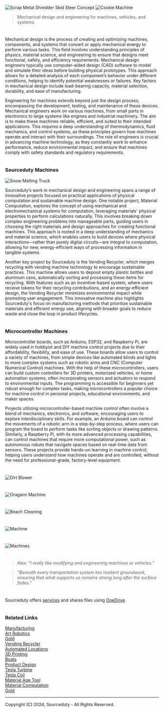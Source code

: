 ![Scrap Metal Shredder Skid Steer Concept](https://github.com/user-attachments/assets/6d622f06-7b50-4546-921b-c4ad41037e13)
![Cookie Machine](https://github.com/user-attachments/assets/4071b509-9be2-47af-aa19-a4befbddc843)

> Mechanical design and engineering for machines, vehicles, and systems.

#

Mechanical design is the process of creating and optimizing machines, components, and systems that convert or apply mechanical energy to perform various tasks. This field involves understanding principles of physics, material science, and engineering to ensure that designs meet functional, safety, and efficiency requirements. Mechanical design engineers typically use computer-aided design (CAD) software to model and simulate their ideas before building physical prototypes. This approach allows for a detailed analysis of each component’s behavior under different conditions, helping to identify potential weaknesses or failures. Key factors in mechanical design include load-bearing capacity, material selection, durability, and ease of manufacturing.

Engineering for machines extends beyond just the design process, encompassing the development, testing, and maintenance of these devices. Mechanical engineers work on various machines, from small parts in electronics to large systems like engines and industrial machinery. The aim is to make these machines reliable, efficient, and suited to their intended applications. This requires a deep understanding of thermodynamics, fluid mechanics, and control systems, as these principles govern how machines operate and interact with their surroundings. The role of engineers is crucial in advancing machine technology, as they constantly work to enhance performance, reduce environmental impact, and ensure that machines comply with safety standards and regulatory requirements.

#
### Sourceduty Machines

![Snow Melting Truck](https://github.com/user-attachments/assets/7ac42eb7-50dc-45e1-b645-ddd0ac828018)

Sourceduty’s work in mechanical design and engineering spans a range of innovative projects focused on practical applications of physical computation and sustainable machine design. One notable project, Material Computation, explores the concept of using mechanical and electromechanical systems for computation, leveraging materials' physical properties to perform calculations naturally. This involves breaking down complex engineering problems into manageable parts, guiding users in choosing the right materials and design approaches for creating functional machines. This approach is rooted in a deep understanding of mechanics and material science, which enables users to build devices where physical interactions—rather than purely digital circuits—are integral to computation, allowing for new, energy-efficient ways of processing information in tangible systems.

Another key project by Sourceduty is the Vending Recycler, which merges recycling with vending machine technology to encourage sustainable practices. This machine allows users to deposit empty plastic bottles and aluminum cans, automatically sorting and processing these items for recycling. With features such as an incentive-based system, where users receive tokens for their recycling contributions, and an energy-efficient design, the Vending Recycler minimizes environmental impact while promoting user engagement. This innovative machine also highlights Sourceduty's focus on manufacturing methods that prioritize sustainable materials and efficient energy use, aligning with broader goals to reduce waste and close the loop in product lifecycles.

#
### Microcontroller Machines

Microcontroller boards, such as Arduino, ESP32, and Raspberry Pi, are widely used in hobbyist and DIY machine control projects due to their affordability, flexibility, and ease of use. These boards allow users to control a variety of machines, from simple devices like automated blinds and lights to more complex systems such as robotic arms and CNC (Computer Numerical Control) machines. With the help of these microcontrollers, users can build custom controllers for 3D printers, motorized vehicles, or home automation systems, often incorporating sensors and actuators to respond to environmental inputs. The programming is accessible for beginners yet robust enough for complex tasks, making microcontrollers a popular choice for machine control in personal projects, educational environments, and maker spaces.

Projects utilizing microcontroller-based machine control often involve a blend of mechanics, electronics, and software, encouraging users to explore interdisciplinary skills. For example, an Arduino board can control the movements of a robotic arm in a step-by-step process, where users can program the board to perform tasks like sorting objects or drawing patterns. Similarly, a Raspberry Pi, with its more advanced processing capabilities, can control machines that require more computational power, such as autonomous robots that navigate spaces based on real-time data from sensors. These projects provide hands-on learning in machine control, helping users understand how machines operate and are controlled, without the need for professional-grade, factory-level equipment.

#
![Dirt Blower](https://github.com/user-attachments/assets/c42773cd-4328-47df-b859-0809bb2a4afa)
#
![Oragami Machine](https://github.com/user-attachments/assets/5f34eac9-f1b7-4706-84f4-ccd2187cc6af)
#
![Beach Cleaning](https://github.com/user-attachments/assets/462117f3-c4c9-4fdd-8b7f-4d9d0c2f3f0e)
#
![Machine](https://github.com/user-attachments/assets/d5a2bdc6-1cec-47bc-a807-3a941c494360)
#
![Machines](https://github.com/user-attachments/assets/d03fc845-5a5b-4b75-8781-12fa8cd062ad)

#

> Alex: "*I really like modifying and engineering machines or vehicles.*"

> "*Beneath every transportation system lies resilient groundwork, ensuring that what supports us remains strong long after the surface fades.*"

#
Sourceduty offers <a href="https://github.com/sourceduty/Sourceduty_Services">services</a> and shares files using <a href="https://1drv.ms/u/s!AumZxqj6wFkfhxSi1JbL7tJmhDCR?e=Rp0Jnr">OneDrive</a>.
#
### Related Links

[Manufacturing](https://github.com/sourceduty/Manufacturing)
<br>
[Art Robotics](https://github.com/sourceduty/Art_Robotics)
<br>
[Gold](https://github.com/sourceduty/Gold)
<br>
[Vending Recycler](https://github.com/sourceduty/Vending_Recycler)
<br>
[Automated Locations](https://github.com/sourceduty/Automated_Locations)
<br>
[3D Printing](https://github.com/sourceduty/3D_Printing)
<br>
[Boats](https://github.com/sourceduty/Boats)
<br>
[Product Design](https://github.com/sourceduty/Product_Design)
<br>
[Tesla Turbine](https://github.com/sourceduty/Tesla_Turbine)
<br>
[Tesla Coil](https://github.com/sourceduty/Tesla_Coil)
<br>
[Material Age Tool](https://github.com/sourceduty/Material_Age_Tool)
<br>
[Material Computation](https://github.com/sourceduty/Material_Computation)
<br>
[Gold](https://github.com/sourceduty/Gold)

***
Copyright (C) 2024, Sourceduty - All Rights Reserved.
